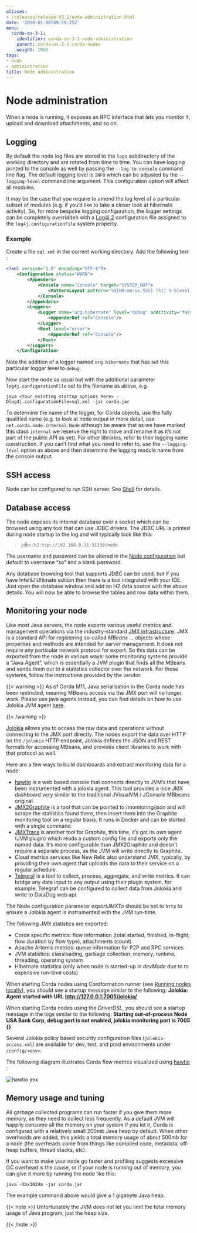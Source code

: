 ```yaml
---
aliases:
- /releases/release-V3.1/node-administration.html
date: '2020-01-08T09:59:25Z'
menu:
  corda-os-3-1:
    identifier: corda-os-3-1-node-administration
    parent: corda-os-3-1-corda-nodes
    weight: 1080
tags:
- node
- administration
title: Node administration
---
```



# Node administration

When a node is running, it exposes an RPC interface that lets you monitor it, upload and download attachments, and so
on.


## Logging

By default the node log files are stored to the `logs` subdirectory of the working directory and are rotated from time
to time. You can have logging printed to the console as well by passing the `--log-to-console` command line flag.
The default logging level is `INFO` which can be adjusted by the `--logging-level` command line argument. This configuration
option will affect all modules.

It may be the case that you require to amend the log level of a particular subset of modules (e.g. if you’d like to take a
closer look at hibernate activity). So, for more bespoke logging configuration, the logger settings can be completely overridden
with a [Log4j 2](https://logging.apache.org/log4j/2.x) configuration file assigned to the `log4j.configurationFile` system property.


### Example

Create a file `sql.xml` in the current working directory. Add the following text :

```xml
<?xml version="1.0" encoding="UTF-8"?>
    <Configuration status="WARN">
        <Appenders>
            <Console name="Console" target="SYSTEM_OUT">
                <PatternLayout pattern="%d{HH:mm:ss.SSS} [%t] %-5level %logger{36} - %msg%n"/>
            </Console>
        </Appenders>
        <Loggers>
            <Logger name="org.hibernate" level="debug" additivity="false">
                <AppenderRef ref="Console"/>
            </Logger>
            <Root level="error">
                <AppenderRef ref="Console"/>
            </Root>
        </Loggers>
    </Configuration>
```

Note the addition of a logger named `org.hibernate` that has set this particular logger level to `debug`.

Now start the node as usual but with the additional parameter `log4j.configurationFile` set to the filename as above, e.g.

`java <Your existing startup options here> -Dlog4j.configurationFile=sql.xml -jar corda.jar`

To determine the name of the logger, for Corda objects, use the fully qualified name (e.g. to look at node output
in more detail, use `net.corda.node.internal.Node` although be aware that as we have marked this class `internal` we
reserve the right to move and rename it as it’s not part of the public API as yet). For other libraries, refer to their
logging name construction. If you can’t find what you need to refer to, use the `--logging-level` option as above and
then determine the logging module name from the console output.


## SSH access

Node can be configured to run SSH server. See [Shell](shell.md) for details.


## Database access

The node exposes its internal database over a socket which can be browsed using any tool that can use JDBC drivers.
The JDBC URL is printed during node startup to the log and will typically look like this:

> 
> `jdbc:h2:tcp://192.168.0.31:31339/node`


The username and password can be altered in the [Node configuration](corda-configuration-file.md) but default to username “sa” and a blank
password.

Any database browsing tool that supports JDBC can be used, but if you have IntelliJ Ultimate edition then there is
a tool integrated with your IDE. Just open the database window and add an H2 data source with the above details.
You will now be able to browse the tables and row data within them.


## Monitoring your node

Like most Java servers, the node exports various useful metrics and management operations via the industry-standard
[JMX infrastructure](https://en.wikipedia.org/wiki/Java_Management_Extensions). JMX is a standard API
for registering so-called *MBeans* … objects whose properties and methods are intended for server management. It does
not require any particular network protocol for export. So this data can be exported from the node in various ways:
some monitoring systems provide a “Java Agent”, which is essentially a JVM plugin that finds all the MBeans and sends
them out to a statistics collector over the network. For those systems, follow the instructions provided by the vendor.


{{< warning >}}
As of Corda M11, Java serialisation in the Corda node has been restricted, meaning MBeans access via the JMX
port will no longer work. Please use java agents instead, you can find details on how to use Jolokia JVM
agent [here](https://jolokia.org/agent/jvm.html).

{{< /warning >}}


[Jolokia](https://jolokia.org/) allows you to access the raw data and operations without connecting to the JMX port
directly. The nodes export the data over HTTP on the `/jolokia` HTTP endpoint, Jolokia defines the JSON and REST
formats for accessing MBeans, and provides client libraries to work with that protocol as well.

Here are a few ways to build dashboards and extract monitoring data for a node:


* [hawtio](https://hawt.io) is a web based console that connects directly to JVM’s that have been instrumented with a
jolokia agent. This tool provides a nice JMX dashboard very similar to the traditional JVisualVM / JConsole MBbeans original.
* [JMX2Graphite](https://github.com/logzio/jmx2graphite) is a tool that can be pointed to /monitoring/json and will
scrape the statistics found there, then insert them into the Graphite monitoring tool on a regular basis. It runs
in Docker and can be started with a single command.
* [JMXTrans](https://github.com/jmxtrans/jmxtrans) is another tool for Graphite, this time, it’s got its own agent
(JVM plugin) which reads a custom config file and exports only the named data. It’s more configurable than
JMX2Graphite and doesn’t require a separate process, as the JVM will write directly to Graphite.
* Cloud metrics services like New Relic also understand JMX, typically, by providing their own agent that uploads the
data to their service on a regular schedule.
* [Telegraf](https://github.com/influxdata/telegraf) is a tool to collect, process, aggregate, and write metrics.
It can bridge any data input to any output using their plugin system, for example, Telegraf can
be configured to collect data from Jolokia and write to DataDog web api.

The Node configuration parameter *exportJMXTo* should be set to `http` to ensure a Jolokia agent is instrumented with
the JVM run-time.

The following JMX statistics are exported:


* Corda specific metrics: flow information (total started, finished, in-flight; flow duration by flow type), attachments (count)
* Apache Artemis metrics: queue information for P2P and RPC services
* JVM statistics: classloading, garbage collection, memory, runtime, threading, operating system
* Hibernate statistics (only when node is started-up in *devMode* due to to expensive run-time costs)

When starting Corda nodes using Cordformation runner (see [Running nodes locally](running-a-node.md)), you should see a startup message similar to the following:
**Jolokia: Agent started with URL http://127.0.0.1:7005/jolokia/**

When starting Corda nodes using the *DriverDSL*, you should see a startup message in the logs similar to the following:
**Starting out-of-process Node USA Bank Corp, debug port is not enabled, jolokia monitoring port is 7005 {}**

Several Jolokia policy based security configuration files (`jolokia-access.xml`) are available for dev, test, and prod
environments under `/config/<env>`.

The following diagram illustrates Corda flow metrics visualized using [hawtio](https://hawt.io) :

![hawtio jmx](/en/images/hawtio-jmx.png "hawtio jmx")

## Memory usage and tuning

All garbage collected programs can run faster if you give them more memory, as they need to collect less
frequently. As a default JVM will happily consume all the memory on your system if you let it, Corda is
configured with a relatively small 200mb Java heap by default. When other overheads are added, this yields
a total memory usage of about 500mb for a node (the overheads come from things like compiled code, metadata,
off-heap buffers, thread stacks, etc).

If you want to make your node go faster and profiling suggests excessive GC overhead is the cause, or if your
node is running out of memory, you can give it more by running the node like this:

`java -Xmx1024m -jar corda.jar`

The example command above would give a 1 gigabyte Java heap.

{{< note >}}
Unfortunately the JVM does not let you limit the total memory usage of Java program, just the heap size.

{{< /note >}}
